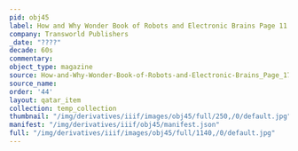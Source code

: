 ```yaml
---
pid: obj45
label: How and Why Wonder Book of Robots and Electronic Brains Page 11
company: Transworld Publishers
_date: "????"
decade: 60s
commentary: 
object_type: magazine
source: How-and-Why-Wonder-Book-of-Robots-and-Electronic-Brains_Page_17
source_name: 
order: '44'
layout: qatar_item
collection: temp_collection
thumbnail: "/img/derivatives/iiif/images/obj45/full/250,/0/default.jpg"
manifest: "/img/derivatives/iiif/obj45/manifest.json"
full: "/img/derivatives/iiif/images/obj45/full/1140,/0/default.jpg"
---
```

